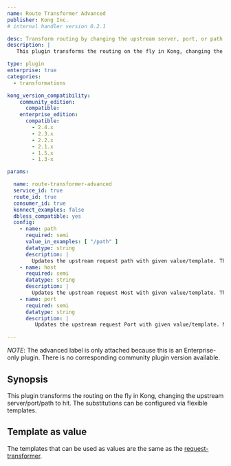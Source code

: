 ```yaml
---
name: Route Transformer Advanced
publisher: Kong Inc.
# internal handler version 0.2.1

desc: Transform routing by changing the upstream server, port, or path
description: |
   This plugin transforms the routing on the fly in Kong, changing the upstream server, port, or path to hit. The substitutions can be configured via flexible templates.

type: plugin
enterprise: true
categories:
  - transformations

kong_version_compatibility:
    community_edition:
      compatible:
    enterprise_edition:
      compatible:
        - 2.4.x
        - 2.3.x
        - 2.2.x
        - 2.1.x
        - 1.5.x
        - 1.3-x

params:

  name: route-transformer-advanced
  service_id: true
  route_id: true
  consumer_id: true
  konnect_examples: false
  dbless_compatible: yes
  config:
    - name: path
      required: semi
      value_in_examples: [ "/path" ]
      datatype: string
      description: |
        Updates the upstream request path with given value/template. This value can only be used to update the path part of the URI, not the scheme, nor the hostname. One of `config.path` or `config.host` or `config.port` must be specified.
    - name: host
      required: semi
      datatype: string
      description: |
        Updates the upstream request Host with given value/template. This value can only be used to update the routing, it will not update the Host-header value. One of `config.path` or `config.host` or `config.port` must be specified.
    - name: port
      required: semi
      datatype: string
      description: |
         Updates the upstream request Port with given value/template. Note that the port as set may be overridden again by DNS resolution (in case of SRV records,or an Upstream) One of `config.path` or `config.host` or `config.port` must be specified.

---
```


_NOTE_: The advanced label is only attached because this is an Enterprise-only
plugin. There is no corresponding community plugin version available.

## Synopsis

This plugin transforms the routing on the fly in Kong, changing the upstream server/port/path to hit. The substitutions can be configured via flexible templates.

## Template as value

The templates that can be used as values are the same as the [request-transformer](/hub/kong-inc/request-transformer-advanced/).

[badge-travis-url]: https://travis-ci.com/Kong/kong-plugin-route-transformer-advanced/branches
[badge-travis-image]: https://travis-ci.com/Kong/kong-plugin-route-transformer-advanced.svg?token=BfzyBZDa3icGPsKGmBHb&branch=master
